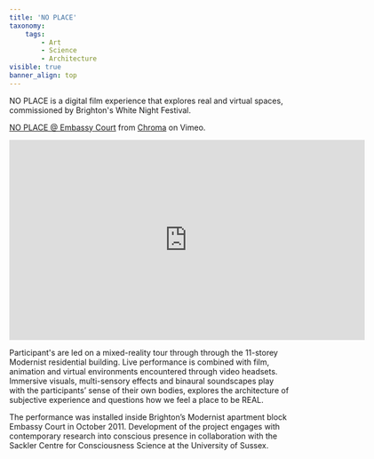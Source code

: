 ```yaml
---
title: 'NO PLACE'
taxonomy:
    tags:
        - Art
        - Science
        - Architecture
visible: true
banner_align: top
---
```


NO PLACE is a digital film experience that explores real and virtual spaces, commissioned by Brighton's White Night Festival.

[NO PLACE @ Embassy Court](https://vimeo.com/39438558) from [Chroma](https://vimeo.com/chromaspace) on Vimeo.

<iframe src="http://player.vimeo.com/video/39438558?byline=0&portrait=0" width="640" height="360" frameborder="0" webkitAllowFullScreen mozallowfullscreen allowFullScreen></iframe>


Participant's are led on a mixed-reality tour through through the 11-storey Modernist residential building. Live performance is combined with film, animation and virtual environments encountered through video headsets. Immersive visuals, multi-sensory effects and binaural soundscapes play with the participants’ sense of their own bodies, explores the architecture of subjective experience and questions how we feel a place to be REAL.

The performance was installed inside Brighton’s Modernist apartment block Embassy Court in October 2011. Development of the project engages with contemporary research into conscious presence in collaboration with the Sackler Centre for Consciousness Science at the University of Sussex.
